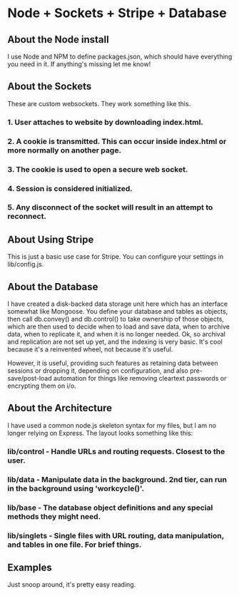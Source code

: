 # Node + Sockets + Stripe + Database

## About the Node install

I use Node and NPM to define packages.json, which should have everything you need in it. If anything's missing let me know!

## About the Sockets

These are custom websockets. They work something like this.

### 1. User attaches to website by downloading index.html.
### 2. A cookie is transmitted. This can occur inside index.html or more normally on another page.
### 3. The cookie is used to open a secure web socket.
### 4. Session is considered initialized.
### 5. Any disconnect of the socket will result in an attempt to reconnect.

## About Using Stripe

This is just a basic use case for Stripe. You can configure your settings in lib/config.js.

## About the Database

I have created a disk-backed data storage unit here which has an interface somewhat like Mongoose. You define your
database and tables as objects, then call db.convey() and db.control() to take ownership of those objects, which are
then used to decide when to load and save data, when to archive data, when to replicate it, and when it is no longer
needed. Ok, so archival and replication are not set up yet, and the indexing is very basic. It's cool because it's
a reinvented wheel, not because it's useful.

However, it is useful, providing such features as retaining data between sessions or dropping it, depending on
configuration, and also pre-save/post-load automation for things like removing cleartext passwords or encrypting
them on i/o.

## About the Architecture

I have used a common node.js skeleton syntax for my files, but I am no longer relying on Express. The layout looks
something like this:

### lib/control - Handle URLs and routing requests. Closest to the user.
### lib/data - Manipulate data in the background. 2nd tier, can run in the background using 'workcycle()'.
### lib/base - The database object definitions and any special methods they might need.
### lib/singlets - Single files with URL routing, data manipulation, and tables in one file. For brief things.


## Examples

Just snoop around, it's pretty easy reading.

